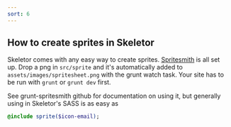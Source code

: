 ```yaml
---
sort: 6
---
```


## How to create sprites in Skeletor

Skeletor comes with any easy way to create sprites. [Spritesmith](https://github.com/Ensighten/grunt-spritesmith) is all set up. Drop a png in ```src/sprite``` and it's automatically added to ```assets/images/spritesheet.png``` with the grunt watch task. Your site has to be run with ```grunt``` or ```grunt dev``` first.

See grunt-spritesmith github for documentation on using it, but generally using in Skeletor's SASS is as easy as
```sass
@include sprite($icon-email);
```